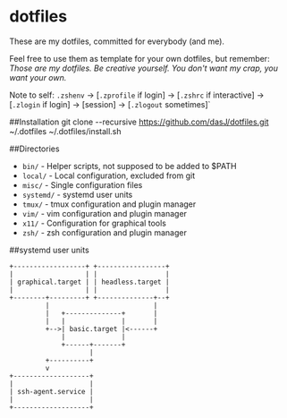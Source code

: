 dotfiles
========

These are my dotfiles, committed for everybody (and me).

Feel free to use them as template for your own dotfiles, but remember: _Those are my dotfiles. Be creative yourself. You don't want my crap, you want your own._

Note to self:
`.zshenv` → [`.zprofile` if login] → [`.zshrc` if interactive] → [`.zlogin` if login] → [session] → [`.zlogout` sometimes]`

##Installation
	git clone --recursive https://github.com/dasJ/dotfiles.git ~/.dotfiles
	~/.dotfiles/install.sh

##Directories
- `bin/` - Helper scripts, not supposed to be added to $PATH
- `local/` - Local configuration, excluded from git
- `misc/` - Single configuration files
- `systemd/` - systemd user units
- `tmux/` - tmux configuration and plugin manager
- `vim/` - vim configuration and plugin manager
- `x11/` - Configuration for graphical tools
- `zsh/` - zsh configuration and plugin manager

##systemd user units
```
+------------------+ +-----------------+
|                  | |                 |
| graphical.target | | headless.target |
|                  | |                 |
+--------+---------+ +--------------+--+
         |                          |
         |   +--------------+       |
         |   |              |       |
         +-->| basic.target |<------+
             |              |
             +------+-------+
                    |
         +----------+
         v
+-------------------+
|                   |
| ssh-agent.service |
|                   |
+-------------------+
```
